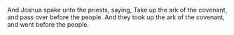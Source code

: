 And Joshua spake unto the priests, saying, Take up the ark of the covenant, and pass over before the people. And they took up the ark of the covenant, and went before the people.
